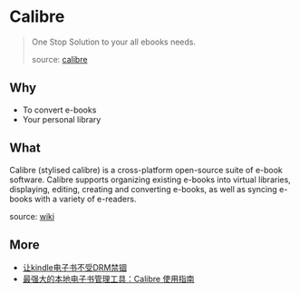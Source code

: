 # Calibre 

> One Stop Solution to your all ebooks needs.
> 
> source: [calibre](https://calibre-ebook.com/)

## Why 

* To convert e-books
* Your personal library

## What 

Calibre (stylised calibre) is a cross-platform open-source suite of e-book software. Calibre supports organizing existing e-books into virtual libraries, displaying, editing, creating and converting e-books, as well as syncing e-books with a variety of e-readers. 

source: [wiki](https://www.wikiwand.com/en/Calibre_(software))

## More 

* [让kindle电子书不受DRM禁锢](https://www.smslit.top/2018/09/06/kindle-deDRM-to-mobi/)
* [最强大的本地电子书管理工具：Calibre 使用指南](https://zhuanlan.zhihu.com/p/34996144)